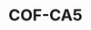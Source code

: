 ---
layout: well
facility_url: facilities/colbert
permalink: facilities/colbert/cof-ca5
coordinates: [
    -87.8480556,
    34.7263889
]
title: "COF-CA5"
location: "Colbert County, AL"
site_name:  "Colbert Fossil Plant"
owner_operator: "Tennessee Valley Authority (TVA)"
site_summary: ""
download_data: ""
designation: "Upgradient"
legend: "Upgradient, Not in Compliance"
drinking_water_health_standards_exceeded_1: "Lead"
health_base_standard_exceeded_1: "MCL"
number_of_times_in_exceedance_1": "1"
number_of_times_monitored_1: "7"
max_exceedance_amount_1: "0.1"
max_allowable_amount_1: "0.015"
unit_of_measurement_1: "mg/L"
drinking_water_health_standards_exceeded_2: "Manganese"
health_base_standard_exceeded_2: "LHA"
number_of_times_in_exceedance_2: "1"
number_of_times_monitored_2: "7"
max_exceedance_amount_2: "0.34"
max_allowable_amount_2: "0.3"
unit_of_measurement_2: "mg/L"
drinking_water_health_standards_exceeded_3: ""
health_base_standard_exceeded_3: ""
number_of_times_in_exceedance_3: ""
number_of_times_monitored_3: ""
max_exceedance_amount_3: ""
max_allowable_amount_3: ""
unit_of_measurement_3: ""
drinking_water_health_standards_exceeded_4: ""
health_base_standard_exceeded_4: ""
number_of_times_in_exceedance_4: ""
number_of_times_monitored_4: ""
max_exceedance_amount_4: ""
max_allowable_amount_4: ""
unit_of_measurement_4: ""
drinking_water_health_standards_exceeded_5: ""
health_base_standard_exceeded_5: ""
number_of_times_in_exceedance_5: ""
number_of_times_monitored_5: ""
max_exceedance_amount_5: ""
max_allowable_amount_5: ""
unit_of_measurement_5: ""
---